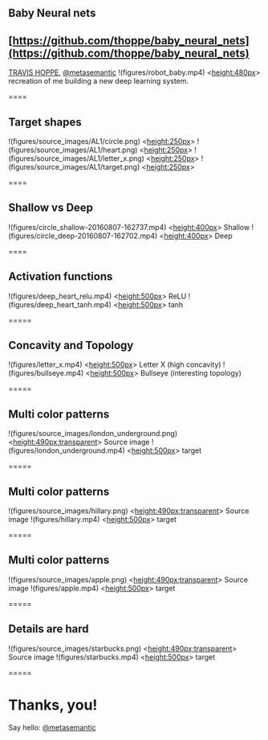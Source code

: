 ## Baby Neural nets
[https://github.com/thoppe/baby_neural_nets](https://github.com/thoppe/baby_neural_nets)
----------
[TRAVIS HOPPE](http://thoppe.github.io/), [@metasemantic](https://twitter.com/metasemantic)
!(figures/robot_baby.mp4) <<height:480px>> recreation of me building a new deep learning system.

====

## Target shapes

!(figures/source_images/AL1/circle.png) <<height:250px>>
!(figures/source_images/AL1/heart.png) <<height:250px>>
!(figures/source_images/AL1/letter_x.png) <<height:250px>>
!(figures/source_images/AL1/target.png) <<height:250px>>

====

## Shallow vs Deep

!(figures/circle_shallow-20160807-162737.mp4) <<height:400px>> Shallow
!(figures/circle_deep-20160807-162702.mp4) <<height:400px>> Deep

====

## Activation functions

!(figures/deep_heart_relu.mp4) <<height:500px>> ReLU
!(figures/deep_heart_tanh.mp4) <<height:500px>> tanh

=====

## Concavity and Topology

!(figures/letter_x.mp4) <<height:500px>> Letter X (high concavity)
!(figures/bullseye.mp4) <<height:500px>> Bullseye (interesting topology)
  
=====

## Multi color patterns

!(figures/source_images/london_underground.png) <<height:490px;transparent>> Source image
!(figures/london_underground.mp4) <<height:500px>> target
  
=====

## Multi color patterns

!(figures/source_images/hillary.png) <<height:490px;transparent>> Source image
!(figures/hillary.mp4) <<height:500px>> target
  
=====

## Multi color patterns

!(figures/source_images/apple.png) <<height:490px;transparent>> Source image
!(figures/apple.mp4) <<height:500px>> target
  
=====

## Details are hard

!(figures/source_images/starbucks.png) <<height:490px;transparent>> Source image
!(figures/starbucks.mp4) <<height:500px>> target

=====
 
    
#  Thanks, you!
Say hello: [@metasemantic](https://twitter.com/metasemantic)